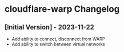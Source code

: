 # cloudflare-warp Changelog

## [Initial Version] - 2023-11-22
- Add ability to connect, disconnect from WARP
- Add ability to switch between virtual networks
